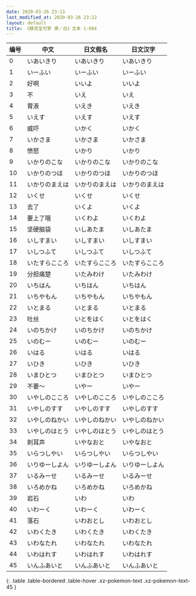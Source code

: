 ```yaml
---
date: 2020-03-26 23:13
last_modified_at: 2020-03-26 23:22
layout: default
title: 《精灵宝可梦 黑／白》文本 1-094
---
```

| 编号 | 中文 | 日文假名 | 日文汉字 |
| ---- | ---- | ---- | --- |
| 0 | いあいきり | いあいきり | いあいきり |
| 1 | いーふい | いーふい | いーふい |
| 2 | 好啊 | いいよ | いいよ |
| 3 | 不 | いえ | いえ |
| 4 | 胃液 | いえき | いえき |
| 5 | いえす | いえす | いえす |
| 6 | 威吓 | いかく | いかく |
| 7 | いかさま | いかさま | いかさま |
| 8 | 愤怒 | いかり | いかり |
| 9 | いかりのこな | いかりのこな | いかりのこな |
| 10 | いかりのつほ | いかりのつほ | いかりのつほ |
| 11 | いかりのまえは | いかりのまえは | いかりのまえは |
| 12 | いくせ | いくせ | いくせ |
| 13 | 去了 | いくよ | いくよ |
| 14 | 要上了哦 | いくわよ | いくわよ |
| 15 | 坚硬脑袋 | いしあたま | いしあたま |
| 16 | いしすまい | いしすまい | いしすまい |
| 17 | いしつふて | いしつふて | いしつふて |
| 18 | いたすらこころ | いたすらこころ | いたすらこころ |
| 19 | 分担痛楚 | いたみわけ | いたみわけ |
| 20 | いちはん | いちはん | いちはん |
| 21 | いちやもん | いちやもん | いちやもん |
| 22 | いとまる | いとまる | いとまる |
| 23 | 吐丝 | いとをはく | いとをはく |
| 24 | いのちかけ | いのちかけ | いのちかけ |
| 25 | いのむー | いのむー | いのむー |
| 26 | いはる | いはる | いはる |
| 27 | いひき | いひき | いひき |
| 28 | いまひとつ | いまひとつ | いまひとつ |
| 29 | 不要～ | いやー | いやー |
| 30 | いやしのこころ | いやしのこころ | いやしのこころ |
| 31 | いやしのすす | いやしのすす | いやしのすす |
| 32 | いやしのねかい | いやしのねかい | いやしのねかい |
| 33 | いやしのはとう | いやしのはとう | いやしのはとう |
| 34 | 刺耳声 | いやなおと | いやなおと |
| 35 | いらつしやい | いらつしやい | いらつしやい |
| 36 | いりゆーしよん | いりゆーしよん | いりゆーしよん |
| 37 | いるみーせ | いるみーせ | いるみーせ |
| 38 | いろめかね | いろめかね | いろめかね |
| 39 | 岩石 | いわ | いわ |
| 40 | いわーく | いわーく | いわーく |
| 41 | 落石 | いわおとし | いわおとし |
| 42 | いわくたき | いわくたき | いわくたき |
| 43 | いわなたれ | いわなたれ | いわなたれ |
| 44 | いわはれす | いわはれす | いわはれす |
| 45 | いんふあいと | いんふあいと | いんふあいと |
{: .table .table-bordered .table-hover .xz-pokemon-text .xz-pokemon-text-45 }